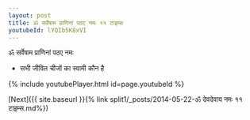 ```yaml
---
layout: post
title: ॐ सर्वेषाम प्राणिनां पठए नमः ११ टाइम्स
youtubeId: lYQIb5K8xVI
---
```

 
 
 ॐ सर्वेषाम प्राणिनां पठए नमः  
 
 -  सभी जीवित चीजों का स्वामी कौन है 
 
  
 
  
 
 
 
 
 
 


{% include youtubePlayer.html id=page.youtubeId %}
 
[Next]({{ site.baseurl }}{% link  split1/_posts/2014-05-22-ॐ देवदेवाय नमः ११ टाइम्स.md%})
 
